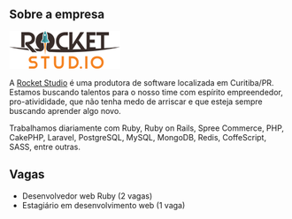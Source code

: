 ## Sobre a empresa

![Logo](https://raw.githubusercontent.com/rocketstudio/vagas/master/assets/logo-rs.png?)

A [Rocket Studio](http://rocketstud.io) é uma produtora de software localizada em Curitiba/PR. Estamos buscando talentos para o nosso time com espírito empreendedor, pro-ativididade, que não tenha medo de arriscar e que esteja sempre buscando aprender algo novo.

Trabalhamos diariamente com Ruby, Ruby on Rails, Spree Commerce, PHP, CakePHP, Laravel, PostgreSQL, MySQL, MongoDB, Redis, CoffeScript, SASS, entre outras.

## Vagas

- Desenvolvedor web Ruby (2 vagas)
- Estagiário em desenvolvimento web (1 vaga)